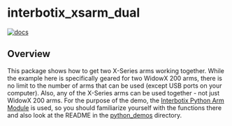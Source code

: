 # interbotix_xsarm_dual

[![docs](https://trossenrobotics.com/docs/docs_button.svg)](https://www.trossenrobotics.com/docs/interbotix_xsarms/ros_packages/dual_arm_control.html)

## Overview

This package shows how to get two X-Series arms working together. While the example here is specifically geared for two WidowX 200 arms, there is no limit to the number of arms that can be used (except USB ports on your computer). Also, any of the X-Series arms can be used together - not just WidowX 200 arms. For the purpose of the demo, the [Interbotix Python Arm Module](https://github.com/Interbotix/interbotix_ros_toolboxes/blob/main/interbotix_xs_toolbox/interbotix_xs_modules/src/interbotix_xs_modules/arm.py) is used, so you should familiarize yourself with the functions there and also look at the README in the [python_demos](../python_demos) directory.
